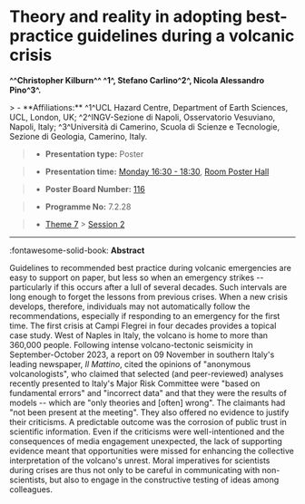 # Theory and reality in adopting best-practice guidelines during a volcanic crisis

**^^Christopher Kilburn^^ ^1^, Stefano Carlino^2^, Nicola Alessandro Pino^3^.**

<!-- more -->> - **Affiliations:** ^1^UCL Hazard Centre, Department of Earth Sciences, UCL, London, UK; ^2^INGV-Sezione di Napoli, Osservatorio Vesuviano, Napoli, Italy; ^3^Università di Camerino, Scuola di Scienze e Tecnologie, Sezione di Geologia, Camerino, Italy. 

> - **Presentation type:** Poster

> - **Presentation time:** [Monday 16:30 - 18:30](../sessions_comparison.md#__tabbed_1_6), [Room Poster Hall](../maps_venue.md#__tabbed_1_1)

> - **Poster Board Number:** [116](../map_poster_boards.md#monday)

> - **Programme No:** 7.2.28

> - [Theme 7](../theme7.md) > [Session 2](../sessions/session-7-2.md)

--- 

:fontawesome-solid-book: **Abstract**

Guidelines to recommended best practice during volcanic emergencies are easy to support on paper, but less so when an emergency strikes -- particularly if this occurs after a lull of several decades. Such intervals are long enough to forget the lessons from previous crises. When a new crisis develops, therefore, individuals may not automatically follow the recommendations, especially if responding to an emergency for the first time.
The first crisis at Campi Flegrei in four decades provides a topical case study. West of Naples in Italy, the volcano is home to more than 360,000 people. Following intense volcano-tectonic seismicity in September-October 2023, a report on 09 November in southern Italy's leading newspaper, *Il Mattino*, cited the opinions of "anonymous volcanologists", who claimed that selected (and peer-reviewed) analyses recently presented to Italy's Major Risk Committee were "based on fundamental errors" and "incorrect data" and that they were the results of models -- which are "only theories and [often] wrong". The claimants had "not been present at the meeting". They also offered no evidence to justify their criticisms. A predictable outcome was the corrosion of public trust in scientific information.
Even if the criticisms were well-intentioned and the consequences of media engagement unexpected, the lack of supporting evidence meant that opportunities were missed for enhancing the collective interpretation of the volcano's unrest. Moral imperatives for scientists during crises are thus not only to be careful in communicating with non-scientists, but also to engage in the constructive testing of ideas among colleagues.

